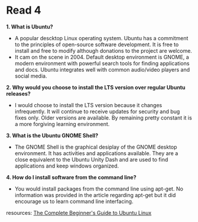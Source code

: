 # Read 4

**1. What is Ubuntu?**

- A popular descktop Linux operating system.  Ubuntu has a commitment to the principles of open-source software development.  It is free to install and free to modify although donations to the project are welcome.
- It cam on the scene in 2004.  Default desktop environment is GNOME, a modern environment with powerful search tools for finding applications and docs.  Ubuntu integrates well with common audio/video players and social media.

**2. Why would you choose to install the LTS version over regular Ubuntu releases?**

- I would choose to install the LTS version because it changes infrequently.  It will continue to receive updates for security and bug fixes only.  Older versions are available.  By remaining pretty constant it is a more forgiving learning environment.

**3. What is the Ubuntu GNOME Shell?**

- The GNOME Shell is the graphical desiplay of the GNOME desktop environment.  It has activities and applications available.  They are a close equivalent to the Ubuntu Unity Dash and are used to find applications and keep windows organized.

**4. How do I install software from the command line?**

- You would install packages from the command line using apt-get.  No information was provided in the article regarding apt-get but it did encourage us to learn command line interfacing.  

resources: [The Complete Beginner's Guide to Ubuntu Linux](https://web.archive.org/web/20220312030901/https://www.lifewire.com/beginners-guide-to-ubuntu-2205722)

